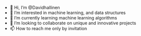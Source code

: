 - 👋 Hi, I’m @Davidhallinen
- 👀 I’m interested in machine learning, and data structures
- 🌱 I’m currently learning machine learning algorithms
- 💞️ I’m looking to collaborate on unique and innovative projects
- 📫 How to reach me only by invitation

<!---
Davidhallinen/Davidhallinen is a ✨ special ✨ repository because its `README.md` (this file) appears on your GitHub profile.
You can click the Preview link to take a look at your changes.
--->

